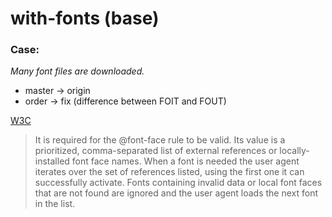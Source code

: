 # with-fonts (base)

### Case:
*Many font files are downloaded.*

- master -> origin
- order -> fix (difference between FOIT and FOUT)

[W3C](https://www.w3.org/TR/css-fonts-3/#src-desc)

> It is required for the @font-face rule to be valid. Its value is a prioritized, comma-separated list of external references or locally-installed font face names. When a font is needed the user agent iterates over the set of references listed, using the first one it can successfully activate. Fonts containing invalid data or local font faces that are not found are ignored and the user agent loads the next font in the list.
